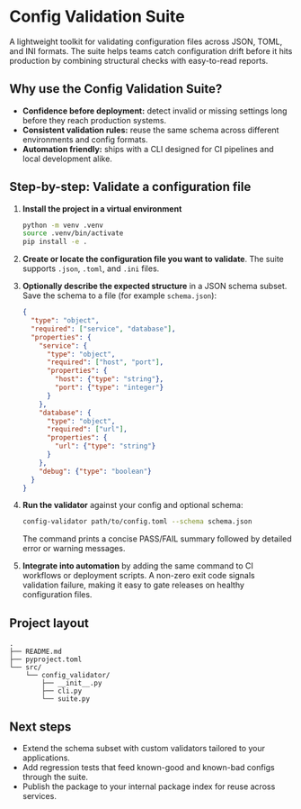 # Config Validation Suite

A lightweight toolkit for validating configuration files across JSON, TOML, and INI formats. The
suite helps teams catch configuration drift before it hits production by combining structural checks
with easy-to-read reports.

## Why use the Config Validation Suite?

- **Confidence before deployment:** detect invalid or missing settings long before they reach
  production systems.
- **Consistent validation rules:** reuse the same schema across different environments and config
  formats.
- **Automation friendly:** ships with a CLI designed for CI pipelines and local development alike.

## Step-by-step: Validate a configuration file

1. **Install the project in a virtual environment**

   ```bash
   python -m venv .venv
   source .venv/bin/activate
   pip install -e .
   ```

2. **Create or locate the configuration file you want to validate**. The suite supports `.json`,
   `.toml`, and `.ini` files.

3. **Optionally describe the expected structure** in a JSON schema subset. Save the schema to a file
   (for example `schema.json`):

   ```json
   {
     "type": "object",
     "required": ["service", "database"],
     "properties": {
       "service": {
         "type": "object",
         "required": ["host", "port"],
         "properties": {
           "host": {"type": "string"},
           "port": {"type": "integer"}
         }
       },
       "database": {
         "type": "object",
         "required": ["url"],
         "properties": {
           "url": {"type": "string"}
         }
       },
       "debug": {"type": "boolean"}
     }
   }
   ```

4. **Run the validator** against your config and optional schema:

   ```bash
   config-validator path/to/config.toml --schema schema.json
   ```

   The command prints a concise PASS/FAIL summary followed by detailed error or warning messages.

5. **Integrate into automation** by adding the same command to CI workflows or deployment scripts. A
   non-zero exit code signals validation failure, making it easy to gate releases on healthy
   configuration files.

## Project layout

```
.
├── README.md
├── pyproject.toml
└── src/
    └── config_validator/
        ├── __init__.py
        ├── cli.py
        └── suite.py
```

## Next steps

- Extend the schema subset with custom validators tailored to your applications.
- Add regression tests that feed known-good and known-bad configs through the suite.
- Publish the package to your internal package index for reuse across services.
